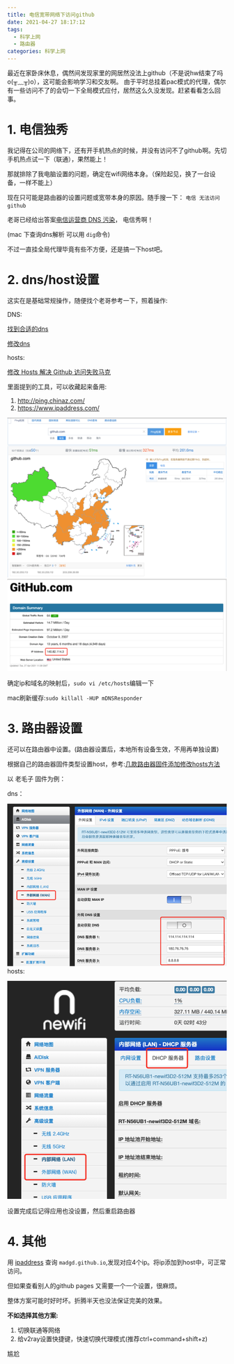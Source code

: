 ```yaml
---
title: 电信宽带网络下访问github
date: 2021-04-27 18:17:12
tags:
  - 科学上网
  - 路由器
categories: 科学上网
---
```


最近在家卧床休息，偶然间发现家里的网居然没法上github（不是说hw结束了吗o(╥﹏╥)o），这可能会影响学习和交友啊。
由于平时总挂着pac模式的代理，偶尔有一些访问不了的会切一下全局模式应付，居然这么久没发现。赶紧看看怎么回事。

# 1. 电信独秀

我记得在公司的网络下，还有开手机热点的时候，并没有访问不了github啊。先切手机热点试一下（联通），果然能上！

那就排除了我电脑设置的问题，确定在wifi网络本身。（保险起见，换了一台设备，一样不能上）

现在只可能是路由器的设置问题或宽带本身的原因。随手搜一下： `电信 无法访问github`

老哥已经给出答案[电信运营商 DNS 污染](https://zhuanlan.zhihu.com/p/168760260)， 电信秀啊！

(mac 下查询dns解析 可以用 `dig`命令)

不过一直挂全局代理毕竟有些不方便，还是搞一下host吧。

# 2. dns/host设置

这实在是基础常规操作，随便找个老哥参考一下，照着操作: 

DNS:

[找到合适的dns](https://www.cnblogs.com/langdashu/p/5243897.html)

[修改dns](https://cn.starbytecomputers.com/how-change-dns-server-settings-mac-os-x)

hosts:

[修改 Hosts 解决 Github 访问失败马克](https://zhuanlan.zhihu.com/p/107334179)

里面提到的工具，可以收藏起来备用:
1. http://ping.chinaz.com/
2. https://www.ipaddress.com/

![](../img/ping-chinaz.png)
![](../img/ipaddress.png)

确定ip和域名的映射后，`sudo vi /etc/hosts`编辑一下

mac刷新缓存:`sudo killall -HUP mDNSResponder`

# 3. 路由器设置

还可以在路由器中设置。(路由器设置后，本地所有设备生效，不用再单独设置)

根据自己的路由器固件类型设置host，参考:[几款路由器固件添加修改hosts方法](http://www.mz6.net/news/android/13400.html)

以 老毛子 固件为例：

dns：

![](../img/router-dns.png)
hosts:

![](../img/router-hosts.png)

设置完成后记得应用也没设置，然后重启路由器

# 4. 其他

用 [ipaddress](https://www.ipaddress.com/) 查询 `madgd.github.io`,发现对应4个ip。将ip添加到host中，可正常访问。

但如果查看别人的github pages 又需要一个一个设置，很麻烦。

整体方案可能时好时坏。折腾半天也没法保证完美的效果。

**不如选择其他方案:**
1. 切换联通等网络
2. 给v2ray设置快捷键，快速切换代理模式(推荐ctrl+command+shift+z)


尴尬
